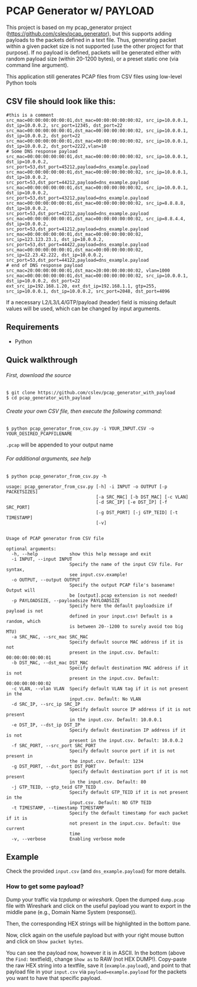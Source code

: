 # PCAP Generator w/ PAYLOAD
This project is based on my pcap_generator project (https://github.com/cslev/pcap_generator), but this supports adding payloads to the packets defined in a text file.
Thus, generating packet within a given packet size is not supported (use the other project for that purpose).
If no payload is defined, packets will be generated either with random payload size (within 20-1200 bytes), or a preset static one (via command line argument).

This application still generates PCAP files from CSV files using low-level Python tools

## CSV file should look like this:
```
#this is a comment
src_mac=00:00:00:00:00:01,dst_mac=00:00:00:00:00:02, src_ip=10.0.0.1, dst_ip=10.0.0.2, src_port=12345, dst_port=22
src_mac=00:00:00:00:00:01,dst_mac=00:00:00:00:00:02, src_ip=10.0.0.1, dst_ip=10.0.0.2, dst_port=22
src_mac=00:00:00:00:00:01,dst_mac=00:00:00:00:00:02, src_ip=10.0.0.1, dst_ip=10.0.0.2, dst_port=2222,vlan=10
# Some DNS response payload
src_mac=00:00:00:00:00:01,dst_mac=00:00:00:00:00:02, src_ip=10.0.0.1, dst_ip=10.0.0.2, src_port=53,dst_port=45212,payload=dns_example.payload
src_mac=00:00:00:00:00:01,dst_mac=00:00:00:00:00:02, src_ip=10.0.0.1, dst_ip=10.0.0.2, src_port=53,dst_port=44212,payload=dns_example.payload
src_mac=00:00:00:00:00:01,dst_mac=00:00:00:00:00:02, src_ip=10.0.0.1, dst_ip=10.0.0.2, src_port=53,dst_port=43212,payload=dns_example.payload
src_mac=00:00:00:00:00:01,dst_mac=00:00:00:00:00:02, src_ip=8.8.8.8, dst_ip=10.0.0.2, src_port=53,dst_port=42212,payload=dns_example.payload
src_mac=00:00:00:00:00:01,dst_mac=00:00:00:00:00:02, src_ip=8.8.4.4, dst_ip=10.0.0.2, src_port=53,dst_port=41212,payload=dns_example.payload
src_mac=00:00:00:00:00:01,dst_mac=00:00:00:00:00:02, src_ip=123.123.23.1, dst_ip=10.0.0.2, src_port=53,dst_port=44422,payload=dns_example.payload
src_mac=00:00:00:00:00:01,dst_mac=00:00:00:00:00:02, src_ip=12.23.42.222, dst_ip=10.0.0.2, src_port=53,dst_port=44122,payload=dns_example.payload
# end of DNS response payload
src_mac=20:00:00:00:00:01,dst_mac=20:00:00:00:00:02, vlan=1000
src_mac=00:00:00:00:00:01,dst_mac=00:00:00:00:00:02, src_ip=10.0.0.1, dst_ip=10.0.0.2, dst_port=22
ext_src_ip=192.168.1.20, ext_dst_ip=192.168.1.1, gtp=255, src_ip=10.0.0.1, dst_ip=10.0.0.2, src_port=2048, dst_port=4096

```
 If a necessary L2/L3/L4/GTP/payload (header) field is missing  default values will be used, which can be changed by input arguments.
 
## Requirements
 - Python
 
## Quick walkthrough
###### First, download the source
```
$ git clone https://github.com/cslev/pcap_generator_with_payload
$ cd pcap_generator_with_payload
```

###### Create your own CSV file, then execute the following command:
```
$ python pcap_generator_from_csv.py -i YOUR_INPUT.CSV -o YOUR_DESIRED_PCAPFILENAME
```
`.pcap` will be appended to your output name

###### For additional arguments, see help
```
$ python pcap_generator_from_csv.py -h

usage: pcap_generator_from_csv.py [-h] -i INPUT -o OUTPUT [-p PACKETSIZES]
                                  [-a SRC_MAC] [-b DST_MAC] [-c VLAN]
                                  [-d SRC_IP] [-e DST_IP] [-f SRC_PORT]
                                  [-g DST_PORT] [-j GTP_TEID] [-t TIMESTAMP]
                                  [-v]


Usage of PCAP generator from CSV file

optional arguments:
  -h, --help            show this help message and exit
  -i INPUT, --input INPUT
                        Specify the name of the input CSV file. For syntax,
                        see input.csv.example!
  -o OUTPUT, --output OUTPUT
                        Specify the output PCAP file's basename! Output will
                        be [output].pcap extension is not needed!
  -p PAYLOADSIZE, --payloadsize PAYLOADSIZE
                        Specify here the default payloadsize if payload is not
                        defined in your input.csv! Default is a random, which
                        is between 20--1200 to surely avoid too big MTU)
  -a SRC_MAC, --src_mac SRC_MAC
                        Specify default source MAC address if it is not
                        present in the input.csv. Default: 00:00:00:00:00:01
  -b DST_MAC, --dst_mac DST_MAC
                        Specify default destination MAC address if it is not
                        present in the input.csv. Default: 00:00:00:00:00:02
  -c VLAN, --vlan VLAN  Specify default VLAN tag if it is not present in the
                        input.csv. Default: No VLAN
  -d SRC_IP, --src_ip SRC_IP
                        Specify default source IP address if it is not present
                        in the input.csv. Default: 10.0.0.1
  -e DST_IP, --dst_ip DST_IP
                        Specify default destination IP address if it is not
                        present in the input.csv. Default: 10.0.0.2
  -f SRC_PORT, --src_port SRC_PORT
                        Specify default source port if it is not present in
                        the input.csv. Default: 1234
  -g DST_PORT, --dst_port DST_PORT
                        Specify default destination port if it is not present
                        in the input.csv. Default: 80
  -j GTP_TEID, --gtp_teid GTP_TEID
                        Specify default GTP_TEID if it is not present in the
                        input.csv. Default: NO GTP TEID
  -t TIMESTAMP, --timestamp TIMESTAMP
                        Specify the default timestamp for each packet if it is
                        not present in the input.csv. Default: Use current
                        time
  -v, --verbose         Enabling verbose mode
```

## Example
Check the provided `input.csv` (and `dns_example.payload`) for more details. 

### How to get some payload?
Dump your traffic via *tcpdump* or *wireshark*. Open the dumped `dump.pcap` file with Wireshark and click on the useful payload you want to export in the middle pane (e.g., Domain Name System (response)). 

Then, the corresponding HEX strings will be highlighted in the bottom pane.

Now, click again on the usefule payload but with your right mouse button and click on `Show packet bytes`.

You can see the payload now, however it is in ASCII. In the bottom (above the `Find:` textfield), change `Show as` to RAW (not HEX DUMP!).
Copy-paste the raw HEX string into a textfile, save it (`example.payload`), and point to that payload file in your `input.csv` via `payload=example.payload` for the packets you want to have that specific payload.
